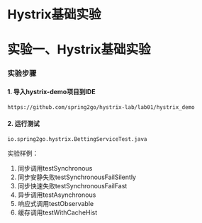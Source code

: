 # Hystrix基础实验


实验一、Hystrix基础实验
======

### 实验步骤

#### 1. 导入hystrix-demo项目到IDE

```
https://github.com/spring2go/hystrix-lab/lab01/hystrix_demo
```

#### 2. 运行测试

```
io.spring2go.hystrix.BettingServiceTest.java
```

实验样例：

1. 同步调用testSynchronous
2. 同步安静失败testSynchronousFailSilently
3. 同步快速失败testSynchronousFailFast
4. 异步调用testAsynchronous
5. 响应式调用testObservable
6. 缓存调用testWithCacheHist

